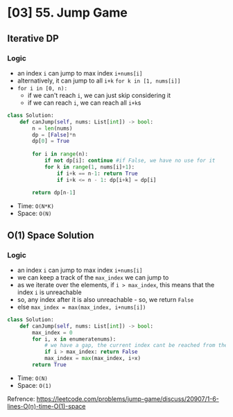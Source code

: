 # [03] 55. Jump Game

## Iterative DP
### Logic
- an index `i` can jump to max index `i+nums[i]` 
- alternatively, it can jump to all `i+k` `for k in [1, nums[i]]`
- `for i in [0, n):`
    - if we can't reach `i`, we can just skip considering it
    - if we can reach `i`, we can reach all `i+k`s

```python
class Solution:
    def canJump(self, nums: List[int]) -> bool:
        n = len(nums)
        dp = [False]*n
        dp[0] = True
        
        for i in range(n):
            if not dp[i]: continue #if False, we have no use for it
            for k in range(1, nums[i]+1):
                if i+k == n-1: return True
                if i+k <= n - 1: dp[i+k] = dp[i]
        
        return dp[n-1]
```

- Time: `O(N*K)`
- Space: `O(N)`


## O(1) Space Solution
### Logic
- an index `i` can jump to max index `i+nums[i]` 
- we can keep a track of the `max_index` we can jump to
- as we iterate over the elements, if `i > max_index`, this means that the index `i` is unreachable
- so, any index after it is also unreachable - so, we return `False`
- else `max_index = max(max_index, i+nums[i])`


```python
class Solution:
    def canJump(self, nums: List[int]) -> bool:
        max_index = 0
        for i, x in enumeratenums):
            # we have a gap, the current index cant be reached from the max_index reachable
            if i > max_index: return False 
            max_index = max(max_index, i+x)
        return True
```


- Time: `O(N)`
- Space: `O(1)`

Refrence: https://leetcode.com/problems/jump-game/discuss/20907/1-6-lines-O(n)-time-O(1)-space

